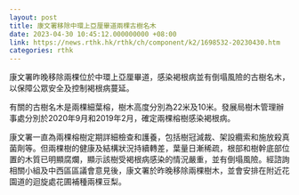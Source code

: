 ```yaml
---
layout: post
title: 康文署移除中環上亞厘畢道兩棵古樹名木
date: 2023-04-30 10:45:12.000000000 +08:00
link: https://news.rthk.hk/rthk/ch/component/k2/1698532-20230430.htm
categories: rthk
---
```


康文署昨晚移除兩棵位於中環上亞厘畢道，感染褐根病並有倒塌風險的古樹名木，以保障公眾安全及控制褐根病蔓延。

有關的古樹名木是兩棵細葉榕，樹木高度分別為22米及10米。發展局樹木管理辦事處分別於2020年9月和2019年2月，確定兩棵榕樹感染褐根病。

康文署一直為兩棵榕樹定期詳細檢查和護養，包括樹冠減裁、架設纜索和施放殺真菌劑等。但兩棵樹的健康及結構狀況持續轉差，葉量日漸稀疏，根部和樹幹底部位置的木質已明顯腐爛，顯示該樹受褐根病感染的情況嚴重，並有倒塌風險。經諮詢相關小組及中西區區議會意見後，康文署於昨晚移除兩棵樹木，並會安排在附近花園道的迴旋處花圃補種兩棵豆梨。
